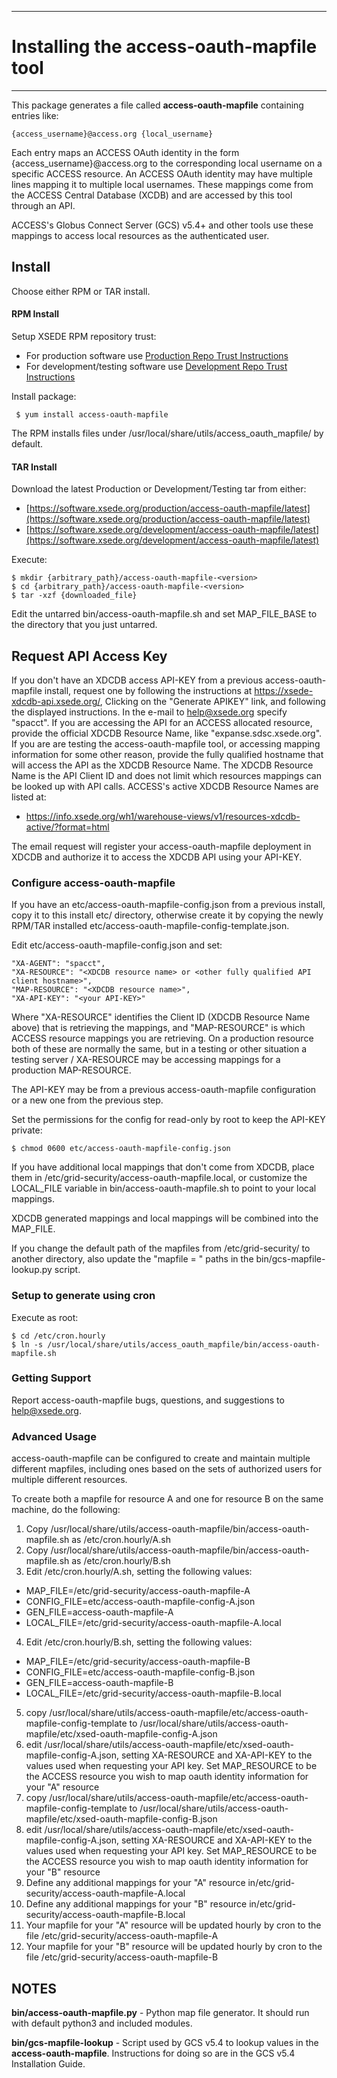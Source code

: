 ***
# Installing the access-oauth-mapfile tool
***

This package generates a file called **access-oauth-mapfile** containing entries like:

    {access_username}@access.org {local_username}

Each entry maps an ACCESS OAuth identity in the form {access_username}@access.org to the
corresponding local username on a specific ACCESS resource. An ACCESS OAuth identity
may have multiple lines mapping it to multiple local usernames. These mappings come
from the ACCESS Central Database (XCDB) and are accessed by this tool through an API.

ACCESS's Globus Connect Server (GCS) v5.4+ and other tools use these mappings to
access local resources as the authenticated user.

## Install

Choose either RPM or TAR install.

#### RPM Install

Setup XSEDE RPM repository trust:

  * For production software use [Production Repo Trust Instructions](https://software.xsede.org/production/repo/repoconfig.txt)
  * For development/testing software use [Development Repo Trust Instructions](https://software.xsede.org/development/repo/repoconfig.txt)

Install package:

     $ yum install access-oauth-mapfile

The RPM installs files under /usr/local/share/utils/access_oauth_mapfile/ by default.

#### TAR Install

Download the latest Production or Development/Testing tar from either:
  * [https://software.xsede.org/production/access-oauth-mapfile/latest](https://software.xsede.org/production/access-oauth-mapfile/latest)
  * [https://software.xsede.org/development/access-oauth-mapfile/latest](https://software.xsede.org/development/access-oauth-mapfile/latest)

Execute:

    $ mkdir {arbitrary_path}/access-oauth-mapfile-<version>
    $ cd {arbitrary_path}/access-oauth-mapfile-<version>
    $ tar -xzf {downloaded_file}

Edit the untarred bin/access-oauth-mapfile.sh and set MAP_FILE_BASE to the directory that you
just untarred.


## Request API Access Key

If you don't have an XDCDB access API-KEY from a previous access-oauth-mapfile install,
request one by following the instructions at https://xsede-xdcdb-api.xsede.org/, Clicking
on the "Generate APIKEY" link, and following the displayed instructions. In the e-mail to
help@xsede.org specify <AGENT> "spacct". If you are accessing the API for an ACCESS allocated
resource, provide the official XDCDB Resource Name, like "expanse.sdsc.xsede.org". If you are
are testing the access-oauth-mapfile tool, or accessing mapping information for some other
reason, provide the fully qualified hostname that will access the API as the XDCDB Resource
Name. The XDCDB Resource Name is the API Client ID and does not limit which resources mappings
can be looked up with API calls. ACCESS's active XDCDB Resource Names are listed at:
* https://info.xsede.org/wh1/warehouse-views/v1/resources-xdcdb-active/?format=html

The email request will register your access-oauth-mapfile deployment in XDCDB and authorize it
to access the XDCDB API using your API-KEY.

### Configure access-oauth-mapfile

If you have an etc/access-oauth-mapfile-config.json from a previous install, copy it to
this install etc/ directory, otherwise create it by copying the newly RPM/TAR installed
etc/access-oauth-mapfile-config-template.json.

Edit etc/access-oauth-mapfile-config.json and set:

    "XA-AGENT": "spacct",
    "XA-RESOURCE": "<XDCDB resource name> or <other fully qualified API client hostname>",
    "MAP-RESOURCE": "<XDCDB resource name>",
    "XA-API-KEY": "<your API-KEY>"

Where "XA-RESOURCE" identifies the Client ID (XDCDB Resource Name above) that is retrieving
the mappings, and "MAP-RESOURCE" is which ACCESS resource mappings you are retrieving. On a
production resource both of these are normally the same, but in a testing or other situation
a testing server / XA-RESOURCE may be accessing mappings for a production MAP-RESOURCE.

The API-KEY may be from a previous access-oauth-mapfile configuration or a new one
from the previous step.

Set the permissions for the config for read-only by root to keep the API-KEY private:

    $ chmod 0600 etc/access-oauth-mapfile-config.json

If you have additional local mappings that don't come from XDCDB, place them in
/etc/grid-security/access-oauth-mapfile.local, or customize the LOCAL_FILE variable
in bin/access-oauth-mapfile.sh to point to your local mappings.

XDCDB generated mappings and local mappings will be combined into the MAP_FILE.

If you change the default path of the mapfiles from /etc/grid-security/ to another
directory, also update the "mapfile = " paths in the bin/gcs-mapfile-lookup.py script. 

### Setup to generate using cron

Execute as root:

    $ cd /etc/cron.hourly
    $ ln -s /usr/local/share/utils/access_oauth_mapfile/bin/access-oauth-mapfile.sh

### Getting Support

Report access-oauth-mapfile bugs, questions, and suggestions to help@xsede.org.

### Advanced Usage

access-oauth-mapfile can be configured to create and maintain multiple different mapfiles, including ones based on the sets of authorized users for multiple different resources.

To create both a mapfile for resource A and one for resource B on the same machine, do the following:
1. Copy /usr/local/share/utils/access-oauth-mapfile/bin/access-oauth-mapfile.sh as /etc/cron.hourly/A.sh
2. Copy /usr/local/share/utils/access-oauth-mapfile/bin/access-oauth-mapfile.sh as /etc/cron.hourly/B.sh
3. Edit /etc/cron.hourly/A.sh, setting the following values:
  * MAP_FILE=/etc/grid-security/access-oauth-mapfile-A
  * CONFIG_FILE=etc/access-oauth-mapfile-config-A.json
  * GEN_FILE=access-oauth-mapfile-A
  * LOCAL_FILE=/etc/grid-security/access-oauth-mapfile-A.local
4. Edit /etc/cron.hourly/B.sh, setting the following values:
  * MAP_FILE=/etc/grid-security/access-oauth-mapfile-B
  * CONFIG_FILE=etc/access-oauth-mapfile-config-B.json
  * GEN_FILE=access-oauth-mapfile-B
  * LOCAL_FILE=/etc/grid-security/access-oauth-mapfile-B.local
5. copy /usr/local/share/utils/access-oauth-mapfile/etc/access-oauth-mapfile-config-template to /usr/local/share/utils/access-oauth-mapfile/etc/xsed-oauth-mapfile-config-A.json
6. edit /usr/local/share/utils/access-oauth-mapfile/etc/xsed-oauth-mapfile-config-A.json, setting XA-RESOURCE and XA-API-KEY to the values used when requesting your API key.  Set MAP_RESOURCE to be the ACCESS resource you wish to map oauth identity information for your "A" resource
7. copy /usr/local/share/utils/access-oauth-mapfile/etc/access-oauth-mapfile-config-template to /usr/local/share/utils/access-oauth-mapfile/etc/xsed-oauth-mapfile-config-B.json
8. edit /usr/local/share/utils/access-oauth-mapfile/etc/xsed-oauth-mapfile-config-A.json, setting XA-RESOURCE and XA-API-KEY to the values used when requesting your API key.  Set MAP_RESOURCE to be the ACCESS resource you wish to map oauth identity information for your "B" resource
9. Define any additional mappings for your "A" resource in/etc/grid-security/access-oauth-mapfile-A.local
10. Define any additional mappings for your "B" resource in/etc/grid-security/access-oauth-mapfile-B.local
11. Your mapfile for your "A" resource will be updated hourly by cron to the file /etc/grid-security/access-oauth-mapfile-A
12. Your mapfile for your "B" resource will be updated hourly by cron to the file /etc/grid-security/access-oauth-mapfile-B

## NOTES

**bin/access-oauth-mapfile.py** - Python map file generator.
It should run with default python3 and included modules.

**bin/gcs-mapfile-lookup** - Script used by GCS v5.4 to lookup values in
the **access-oauth-mapfile**. Instructions for doing so are in the GCS v5.4 Installation Guide.
